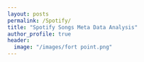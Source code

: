 ```yaml
---
layout: posts
permalink: /Spotify/
title: "Spotify Songs Meta Data Analysis"
author_profile: true
header:
  image: "/images/fort point.png"
---
```

